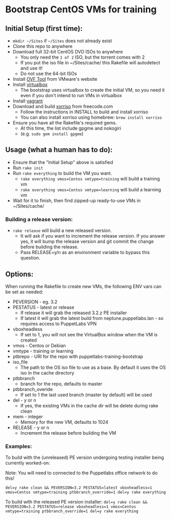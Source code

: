 # Bootstrap CentOS VMs for training

## Initial Setup (first time):
- `mkdir ~/Sites` if `~/Sites` does not already exist
- Clone this repo to anywhere
- Download full 32-bit CentOS DVD ISOs to anywhere
    - You only need the `1 of 2` ISO, but the torrent comes with 2
    - If you put the iso file in ~/Sites/cache/ this Rakefile will autodetect and use it!
    - Do not use the 64-bit ISOs
- Install [OVF Tool](https://communities.vmware.com/community/vmtn/automationtools/ovf) from VMware's website
- Install [virtualbox](https://www.virtualbox.org/wiki/Downloads)
    - The bootstrap uses virtualbox to create the initial VM, so you need it even if you don't intend to run VMs in virtualbox
- Install [vagrant](http://www.vagrantup.com/downloads.html)
- Download and build [xorriso](http://freecode.com/projects/gnu-xorriso) from freecode.com
    - Follow the instructions in INSTALL to build and install xorriso
    - You can also install xorriso using homebrew: `brew install xorriso`
- Ensure you have all the Rakefile's required gems.
    - At this time, the list include gpgme and nokogiri
    - (e.g. `sudo gem install gpgme`)

## Usage (what a human has to do):

- Ensure that the "Initial Setup" above is satisfied
- Run `rake init`
- Run `rake everything` to build the VM you want.
    - `rake everything vmos=Centos vmtype=training` will build a training vm
    - `rake everything vmos=Centos vmtype=learning` will build a learning vm
- Wait for it to finish, then find zipped-up ready-to-use VMs in ~/Sites/cache/

### Building a release version:

- `rake release` will build a new released version.
  - It will ask if you want to increment the release version. If you answer yes,
    it will bump the release version and git commit the change before building
    the release.
  - Pass RELEASE=y/n as an environment variable to bypass this question.

## Options:

When running the Rakefile to create new VMs, the following ENV vars can be set as needed:

- PEVERSION - eg. 3.2
- PESTATUS - latest or release
    - If release it will grab the released 3.2.z PE installer
    - If latest it will grab the latest build from neptune.puppetlabs.lan - so requires access to PuppetLabs VPN
- vboxheadless
    - If set to 1, you will not see the VirtualBox window when the VM is created
- vmos - Centos or Debian
- vmtype - training or learning
- ptbrepo - URI for the repo with puppetlabs-training-bootstrap
- iso_file
    - The path to the OS iso file to use as a base. By default it uses the OS iso in the cache directory
- ptbbranch
    - branch for the repo, defaults to master
- ptbbranch_overide
    - If set to 1 the last used branch (master by default) will be used
- del - y or n
    - If yes, the existing VMs in the cache dir will be delete during rake clean
- mem - integer
    - Memory for the new VM, defaults to 1024
- RELEASE - y or n
    - Increment the release before building the VM

### Examples:

To build with the (unreleased) PE version undergoing testing installer being currently worked-on:

Note: You will need to connected to the Puppetlabs office network to do this!

`del=y rake clean && PEVERSION=3.2 PESTATUS=latest vboxheadless=1 vmos=Centos vmtype=training ptbbranch_override=1 del=y rake everything`

To build with the released PE version installer:
`del=y rake clean && PEVERSION=3.2 PESTATUS=release vboxheadless=1 vmos=Centos vmtype=training ptbbranch_override=1 del=y rake everything`
